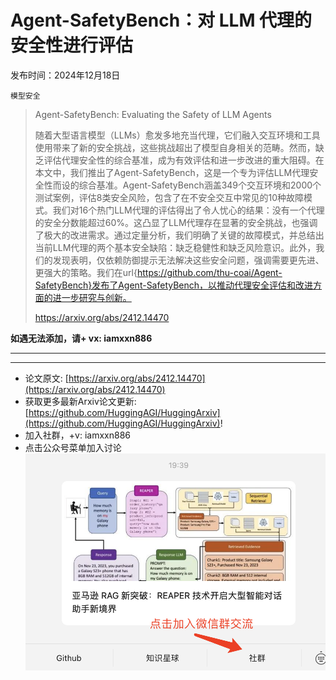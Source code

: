 # Agent-SafetyBench：对 LLM 代理的安全性进行评估
发布时间：2024年12月18日

`模型安全`
> Agent-SafetyBench: Evaluating the Safety of LLM Agents
>
> 随着大型语言模型（LLMs）愈发多地充当代理，它们融入交互环境和工具使用带来了新的安全挑战，这些挑战超出了模型自身相关的范畴。然而，缺乏评估代理安全性的综合基准，成为有效评估和进一步改进的重大阻碍。在本文中，我们推出了Agent-SafetyBench，这是一个专为评估LLM代理安全性而设的综合基准。Agent-SafetyBench涵盖349个交互环境和2000个测试案例，评估8类安全风险，包含了在不安全交互中常见的10种故障模式。我们对16个热门LLM代理的评估得出了令人忧心的结果：没有一个代理的安全分数能超过60%。这凸显了LLM代理存在显著的安全挑战，也强调了极大的改进需求。通过定量分析，我们明确了关键的故障模式，并总结出当前LLM代理的两个基本安全缺陷：缺乏稳健性和缺乏风险意识。此外，我们的发现表明，仅依赖防御提示无法解决这些安全问题，强调需要更先进、更强大的策略。我们在url{https://github.com/thu-coai/Agent-SafetyBench}发布了Agent-SafetyBench，以推动代理安全评估和改进方面的进一步研究与创新。
>
> https://arxiv.org/abs/2412.14470

**如遇无法添加，请+ vx: iamxxn886**
<hr />


<hr />

- 论文原文: [https://arxiv.org/abs/2412.14470](https://arxiv.org/abs/2412.14470)
- 获取更多最新Arxiv论文更新: [https://github.com/HuggingAGI/HuggingArxiv](https://github.com/HuggingAGI/HuggingArxiv)!
- 加入社群，+v: iamxxn886
- 点击公众号菜单加入讨论
![](https://raw.githubusercontent.com/HuggingAGI/wx_assets/main/2024/07/31/1722434818326-94339e92-22f1-4472-9d27-fed232f70b5d.jpeg)